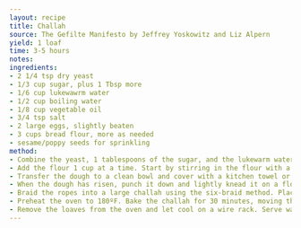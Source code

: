 ```yaml
---
layout: recipe
title: Challah
source: The Gefilte Manifesto by Jeffrey Yoskowitz and Liz Alpern
yield: 1 loaf
time: 3-5 hours
notes: 
ingredients:
- 2 1/4 tsp dry yeast
- 1/3 cup sugar, plus 1 Tbsp more
- 1/6 cup lukewawrm water
- 1/2 cup boiling water
- 1/8 cup vegetable oil
- 3/4 tsp salt
- 2 large eggs, slightly beaten
- 3 cups bread flour, more as needed
- sesame/poppy seeds for sprinkling
method:
- Combine the yeast, 1 tablespoons of the sugar, and the lukewarm water. Stir and set aside. In a large bowl or in the bowl of a stand mixer, combine the remaining sugar, the boiling water, oil, and salt. Stir until the sugar has dissolved. Add the beaten eggs (reserve about 1 tablespoon of the eggs for coating the loaves at the end), pour in the yeast mixture, and stir to combine.
- Add the flour 1 cup at a time. Start by stirring in the flour with a fork, then switch to kneading by hand or using the stand mixer fitted with the dough hook. Don’t be afraid to add more flour. You do not want sticky dough. Knead the dough until it is soft and pliable and bounces back when you poke it with your finger, about 12 minutes if kneading by hand. If you’re using a stand mixer, you’ll want to let it run on speed one or two until it forms a ball of dough and pulls off the sides of the bowl, about 7 minutes.
- Transfer the dough to a clean bowl and cover with a kitchen towel or plastic wrap. Let rise in a warm place for at least 2 hours, or until the dough has doubled in size. Do not rush this first rising. Leave the dough for as long as it takes to double in size (up to 4 hours, if necessary).
- When the dough has risen, punch it down and lightly knead it on a floured surface. Separate the dough into 6 pieces about the size of golf balls. Roll each piece into a ball and then roll each ball into a long rope. Each rope should be about 8 inches long.
- Braid the ropes into a large challah using the six-braid method. Place the braided loaves on a baking sheet lined with parchment paper. Using a pastry brush or your fingers, coat each loaf with the reserved egg and sprinkle with sesame or poppy seeds if you like. Set aside to rise for 45 minutes, until they are puffy.
- Preheat the oven to 180ºF. Bake the challah for 30 minutes, moving the loaves from the top rack to the bottom rack halfway through the baking time. At 30 minutes, check the challah by (carefully) lifting each one up and tapping the bottom with a knuckle. If it sounds hollow and the outside of the challah is a brownish color, it’s ready. If it sounds completely solid or is still pale in color or doughy in the places where the braids meet, bake for 5 to 10 minutes more and test again.
- Remove the loaves from the oven and let cool on a wire rack. Serve warm or at room temperature. Challah freezes well and can be thawed and reheated before serving.
---
```

